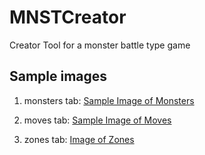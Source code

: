 # MNSTCreator
Creator Tool for a monster battle type game
## Sample images

1. monsters tab:
[Sample Image of Monsters](https://github.com/mrupley/MNSTCreator/blob/master/images/monster_screenshot.png)

2. moves tab:
[Sample Image of Moves](https://github.com/mrupley/MNSTCreator/blob/master/images/moves_screenshot.png)

3. zones tab:
[Image of Zones](https://github.com/mrupley/MNSTCreator/blob/master/images/zones_screenshot.png)


